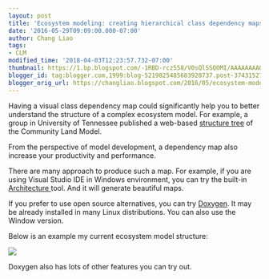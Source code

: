 ```yaml
---
layout: post
title: 'Ecosystem modeling: creating hierarchical class dependency maps'
date: '2016-05-29T09:09:00.000-07:00'
author: Chang Liao
tags:
- CLM
modified_time: '2018-04-03T12:23:57.732-07:00'
thumbnail: https://1.bp.blogspot.com/-1RBD-rcz558/V0sQlSSQOMI/AAAAAAAAOnk/RBbuuqvkZ_8Bf_AJ8Q5PLm7kQ-7W6dH-QCKgB/s72-c/classecosystem__coll__graph.png
blogger_id: tag:blogger.com,1999:blog-5219825485683920737.post-3743152770880621619
blogger_orig_url: https://changliao.blogspot.com/2016/05/ecosystem-modeling-000.html
---
```




Having a visual class dependency map could significantly help you to better 
understand the structure of a complex ecosystem model. For example, a group in 
University of Tennessee published a web-based [structure 
tree](http://web.ornl.gov/~7xw/CLM_Overview.html) of the Community Land Model. 

From the perspective of model development, a dependency map also increase your 
productivity and performance. 


There are many approach to produce such a map. For example, if you are using 
Visual Studio IDE in Windows environment, you can try the built-in 
[Architecture](https://msdn.microsoft.com/en-us/library/dd409453.aspx)[ 
](https://msdn.microsoft.com/en-us/library/dd409453.aspx)tool. And it will 
generate beautiful maps. 


If you prefer to use open source alternatives, you can try 
[Doxygen](http://www.stack.nl/~dimitri/doxygen/). It may be already installed 
in many Linux distributions. You can also use the Window version. 


Below is an example my current ecosystem model structure: 

[<img border="0" 
src="https://1.bp.blogspot.com/-1RBD-rcz558/V0sQlSSQOMI/AAAAAAAAOnk/RBbuuqvkZ_8Bf_AJ8Q5PLm7kQ-7W6dH-QCKgB/s640/classecosystem__coll__graph.png" 
/>](https://1.bp.blogspot.com/-1RBD-rcz558/V0sQlSSQOMI/AAAAAAAAOnk/RBbuuqvkZ_8Bf_AJ8Q5PLm7kQ-7W6dH-QCKgB/s1600/classecosystem__coll__graph.png) 

Doxygen also has lots of other features you can try out. 